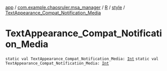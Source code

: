[app](../../../index.md) / [com.example.chaosruler.msa_manager](../../index.md) / [R](../index.md) / [style](index.md) / [TextAppearance_Compat_Notification_Media](.)

# TextAppearance_Compat_Notification_Media

`static val TextAppearance_Compat_Notification_Media: `[`Int`](https://kotlinlang.org/api/latest/jvm/stdlib/kotlin/-int/index.html)
`static val TextAppearance_Compat_Notification_Media: `[`Int`](https://kotlinlang.org/api/latest/jvm/stdlib/kotlin/-int/index.html)